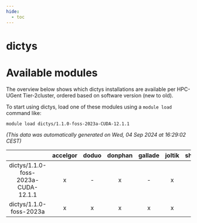 ```yaml
---
hide:
  - toc
---
```


dictys
======

# Available modules


The overview below shows which dictys installations are available per HPC-UGent Tier-2cluster, ordered based on software version (new to old).

To start using dictys, load one of these modules using a `module load` command like:

```shell
module load dictys/1.1.0-foss-2023a-CUDA-12.1.1
```

*(This data was automatically generated on Wed, 04 Sep 2024 at 16:29:02 CEST)*  

| |accelgor|doduo|donphan|gallade|joltik|shinx|skitty|
| :---: | :---: | :---: | :---: | :---: | :---: | :---: | :---: |
|dictys/1.1.0-foss-2023a-CUDA-12.1.1|x|-|x|-|x|-|-|
|dictys/1.1.0-foss-2023a|x|x|x|x|x|x|x|
